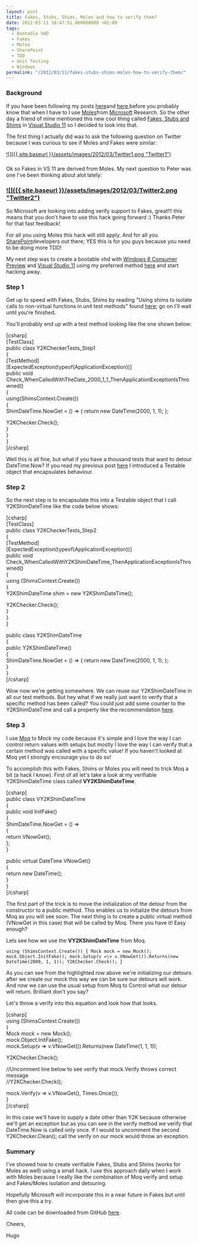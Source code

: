 ```yaml
---
layout: post
title: Fakes, Stubs, Shims, Moles and how to verify them?
date: 2012-03-11 10:47:51.000000000 +01:00
tags:
  - Bootable VHD
  - Fakes
  - Moles
  - SharePoint
  - TDD
  - Unit Testing
  - Windows
permalink: "/2012/03/11/fakes-stubs-shims-moles-how-to-verify-them/"
---
```


### Background

If you have been following my posts [here](http://www.hugohaggmark.com/2012/01/04/how-do-i-do-moles/ "How Do I Do Moles?")and [here&nbsp;](http://www.hugohaggmark.com/2011/09/12/how-i-used-moles-in-a-real-life-biztalk-scenario/ "How I used Moles in a real life BizTalk scenario")before you probably know that when I have to I use [Moles](http://research.microsoft.com/en-us/projects/pex/)from [Microsoft](http://www.microsoft.com) Research. So the other day a friend of mine mentioned this new cool thing called [Fakes, Stubs and Shims](<http://msdn.microsoft.com/en-us/library/hh549175(v=vs.110).aspx>) in [Visual Studio 11](http://www.microsoft.com/visualstudio/11/en-us)&nbsp;so I decided to look into that.

The first thing I actually did was to ask&nbsp;the following&nbsp;question on Twitter because I was curious to see if Moles and Fakes were similar:

[![]({{ site.baseurl }}/assets/images/2012/03/Twitter1.png "Twitter1")](http://www.hugohaggmark.com/wp-content/uploads/2012/03/Twitter1.png)

###

###

###

###

###

###

###

Ok so Fakes in VS 11 are derived from Moles. My next question to&nbsp;Peter was one I've been thinking about alot lately:

### [![]({{ site.baseurl }}/assets/images/2012/03/Twitter2.png "Twitter2")](http://www.hugohaggmark.com/wp-content/uploads/2012/03/Twitter2.png)

So Microsoft are looking into adding verify support to Fakes, great!!! this means&nbsp;that&nbsp;you don't have to use this hack going forward :) Thanks Peter for that fast feedback!

For all you using Moles this hack will still apply. And for all you [SharePoint](http://sharepoint.microsoft.com/en-us/Pages/default.aspx "SharePoint")developers out there; YES this is for you guys because you need to be doing more TDD!

My next step was to create a bootable vhd with [Windows 8 Consumer Preview](http://windows.microsoft.com/en-US/windows-8/download "Windows 8 Consumer Preview") and [Visual Studio 11](http://www.microsoft.com/visualstudio/11/en-us)&nbsp;using my preferred method [here](http://www.hugohaggmark.com/2011/09/17/the-easiest-way-to-install-and-booting-windows-8-developer-preview-off-a-vhd-virtual-hard-disk/ "The easiest way to Install and Boot Windows 8 Developer Preview off a VHD (Virtual Hard Disk)")&nbsp;and start hacking away.

### Step 1

Get up to speed with Fakes, Stubs, Shims&nbsp;by reading "Using shims to isolate calls to non-virtual functions in unit test methods" found [here](<http://msdn.microsoft.com/en-us/library/hh549176(v=vs.110).aspx> "Using shims to isolate calls to non-virtual functions in unit test methods"); go on I'll wait until you're finished.

You'll probably end up with a test method looking like the one shown below:

[csharp]  
 [TestClass]  
 public class Y2KCheckerTests_Step1  
 {  
 [TestMethod]  
 [ExpectedException(typeof(ApplicationException))]  
 public void Check_WhenCalledWithTheDate_2000_1_1_ThenApplicationExceptionIsThrowned()  
 {  
 using(ShimsContext.Create())  
 {  
 ShimDateTime.NowGet = () =\> { return new DateTime(2000, 1, 1); };

Y2KChecker.Check();  
 }  
 }  
 }  
[/csharp]

Well this is all fine, but what if you have a thousand tests that want to detour DateTime.Now? If you read my previous post [here](http://www.hugohaggmark.com/2012/01/04/how-do-i-do-moles/ "How Do I Do Moles?") I introduced a Testable object that encapsulates behaviour.

### Step 2

So the next step is to&nbsp;encapsulate this into a Testable object that I call Y2KShimDateTime like the code below shows:

[csharp]  
[TestClass]  
public class Y2KCheckerTests_Step2  
{  
 [TestMethod]  
 [ExpectedException(typeof(ApplicationException))]  
 public void Check_WhenCalledWithY2KShimDateTime_ThenApplicationExceptionIsThrowned()  
 {  
 using (ShimsContext.Create())  
 {  
 Y2KShimDateTime shim = new Y2KShimDateTime();

Y2KChecker.Check();  
 }  
 }  
}

public class Y2KShimDateTime  
{  
 public Y2KShimDateTime()  
 {  
 ShimDateTime.NowGet = () =\> { return new DateTime(2000, 1, 1); };  
 }  
}  
[/csharp]

Wow now we're getting somewhere. We can reuse our Y2KShimDateTime in all our test methods. But hey what if we really just want to verify that a specific method has been called? You could just add some counter to the Y2KShimDateTime and call a property like the recommendation [here](http://stackoverflow.com/questions/6943332/how-to-assign-opt-from-multiple-delegates-for-a-moled-method/6949941#6949941).

### Step 3

I use [Moq](http://code.google.com/p/moq/ "The simplest mocking library for .NET 3.5 and Silverlight with deep C# 3.0 integration")&nbsp;to Mock my code because it's simple and I love the way I can control return values with setups but mostly I love the way I can verify that a certain method was called with a specific value! If you haven't looked at Moq yet I strongly encourage you to do so!

To accomplish this with Fakes, Shims or Moles you will need to trick Moq a bit (a hack I know). First of all let's take a look at my verifiable Y2KShimDateTime class called **VY2KShimDateTime**.

[csharp]  
public class VY2KShimDateTime  
{  
 public void InitFake()  
 {  
 ShimDateTime.NowGet = () =\>  
 {  
 return VNowGet();  
 };  
 }

public virtual DateTime VNowGet()  
 {  
 return new DateTime();  
 }  
}  
[/csharp]

The first part of the trick is to move the initialization&nbsp;of the detour from the constructor to a public method. This enables us to initialize the detours from Moq as you will see soon. The next thing is to create a public virtual method (VNowGet in this case) that will be called by Moq. There you have it! Easy enough?

Lets see how we use the **VY2KShimDateTime** from Moq.

```csharp; highlight: [4]
using (ShimsContext.Create()) { Mock mock = new Mock(); mock.Object.InitFake(); mock.Setup(v =\> v.VNowGet()).Returns(new DateTime(2000, 1, 1)); Y2KChecker.Check(); }
```

As you can see from the highlighted row above we're initializing our detours after we create our mock this way we can be sure our detours will work. And now we can use the usual setup from Moq to Control what our detour will return. Brilliant don't you say?

Let's throw a verify into this equation and look how that looks.

[csharp]  
using (ShimsContext.Create())  
{  
 Mock mock = new Mock();  
 mock.Object.InitFake();  
 mock.Setup(v =\> v.VNowGet()).Returns(new DateTime(1, 1, 1));

Y2KChecker.Check();

//Uncomment line below to see verify that mock.Verify throws correct message  
 //Y2KChecker.Check();

mock.Verify(v =\> v.VNowGet(), Times.Once());  
}  
[/csharp]

In this case we'll have to supply a date other than Y2K because otherwise we'll get an exception but as you can see in the verify method we verify that DateTime.Now is called only once. If I would to uncomment the second Y2KChecker.Clean(); call the verify on our mock would throw an exception.

### Summary

I've showed how to create verifiable Fakes, Stubs and Shims (works for Moles as well) using a small hack. I use this approach daily&nbsp;when I work with&nbsp;Moles because I really like the combination of Moq verify and setup and Fakes/Moles isolation and detouring.

Hopefully Microsoft will incorporate this in a near future in Fakes but until then give this a try.

All code can be downloaded&nbsp;from GitHub [here](https://github.com/hugohaggmark/HugoHaggmark.Blog "Github").

Cheers,

Hugo

